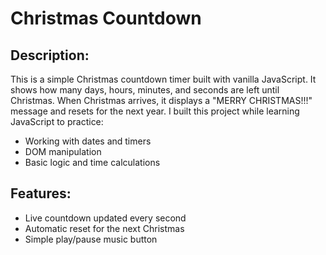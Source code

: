 # Christmas Countdown

## Description:

This is a simple Christmas countdown timer built with vanilla JavaScript.
It shows how many days, hours, minutes, and seconds are left until Christmas.
When Christmas arrives, it displays a "MERRY CHRISTMAS!!!" message and resets for the next year.
I built this project while learning JavaScript to practice:

* Working with dates and timers
* DOM manipulation
* Basic logic and time calculations

## Features:

* Live countdown updated every second
* Automatic reset for the next Christmas
* Simple play/pause music button
